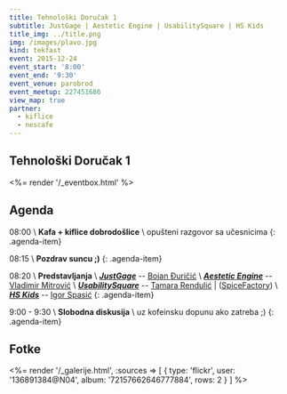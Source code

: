 ```yaml
---
title: Tehnološki Doručak 1
subtitle: JustGage | Aestetic Engine | UsabilitySquare | HS Kids
title_img: ../title.png
img: /images/plavo.jpg
kind: tekfast
event: 2015-12-24
event_start: '8:00'
event_end: '9:30'
event_venue: parobrod
event_meetup: 227451686
view_map: true
partner:
  - kiflice
  - nescafe
---
```


## Tehnološki Doručak 1

<%= render '/_eventbox.html' %>

## Agenda

<span class="icon-clock" /> 08:00 \\
**Kafa + kiflice dobrodošlice** \\
opušteni razgovor sa učesnicima
{: .agenda-item}

<span class="icon-clock" /> 08:15 \\
**Pozdrav suncu ;)**
{: .agenda-item}

<span class="icon-clock" /> 08:20 \\
**Predstavljanja** \\
[***JustGage***](http://justgage.com/) -- <span class="icon-user" /> [Bojan Đuričić](https://rs.linkedin.com/in/toorshia) \\
[***Aestetic Engine***](http://brutalism.rs/projects/aesthetic-engine-1/) -- <span class="icon-user" /> [Vladimir Mitrović](https://rs.linkedin.com/in/pttrn) \\
[***UsabilitySquare***](https://usabilitysquare.com/) -- <span class="icon-user" /> [Tamara Rendulić](https://rs.linkedin.com/in/tamara-rendulic-b8124629) | <span class="icon-home" /> ([SpiceFactory](http://spicefactory.co/)) \\
[***HS <i class="fa fa-heart"></i> Kids***](http://heapspace.rs/kids/index.html) -- <span class="icon-user" /> [Igor Spasić](https://github.com/igorspasic)
{: .agenda-item}

<span class="icon-clock" /> 9:00 - 9:30 \\
**Slobodna diskusija** \\
uz kofeinsku dopunu ako zatreba ;)
{: .agenda-item}


## Fotke

<%= render '/_galerije.html', :sources => [ { type: 'flickr', user: '136891384@N04', album: '72157662646777884', rows: 2 } ] %>
